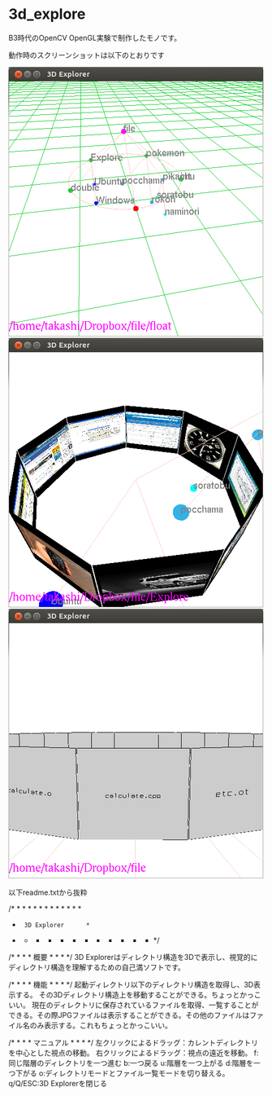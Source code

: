 3d_explore
==========

B3時代のOpenCV OpenGL実験で制作したモノです。

動作時のスクリーンショットは以下のとおりです

![directory-mode](https://raw.githubusercontent.com/higitune/3d_explore/master/directory-mode.png)
![file-mode1](https://raw.githubusercontent.com/higitune/3d_explore/master/file-mode1.png)
![file-mode2](https://raw.githubusercontent.com/higitune/3d_explore/master/file-mode2.png)

以下readme.txtから抜粋

/* * * * * * * * * * * * *
 *      3D Explorer    	 *
 * * * * * * * * * * * * */

/* * * *   概要   * * * */
3D Explorerはディレクトリ構造を3Dで表示し、視覚的にディレクトリ構造を理解するための自己満ソフトです。

/* * * *   機能   * * * */
起動ディレクトリ以下のディレクトリ構造を取得し、3D表示する。
その3Dディレクトリ構造上を移動することができる。ちょっとかっこいい。
現在のディレクトリに保存されているファイルを取得、一覧することができる。その際JPGファイルは表示することができる。その他のファイルはファイル名のみ表示する。これもちょっとかっこいい。

/* * * *   マニュアル   * * * */
左クリックによるドラッグ：カレントディレクトリを中心とした視点の移動。
右クリックによるドラッグ：視点の遠近を移動。
f:同じ階層のディレクトリを一つ進む
b:一つ戻る
u:階層を一つ上がる
d:階層を一つ下がる
o:ディレクトリモードとファイル一覧モードを切り替える。
q/Q/ESC:3D Explorerを閉じる
